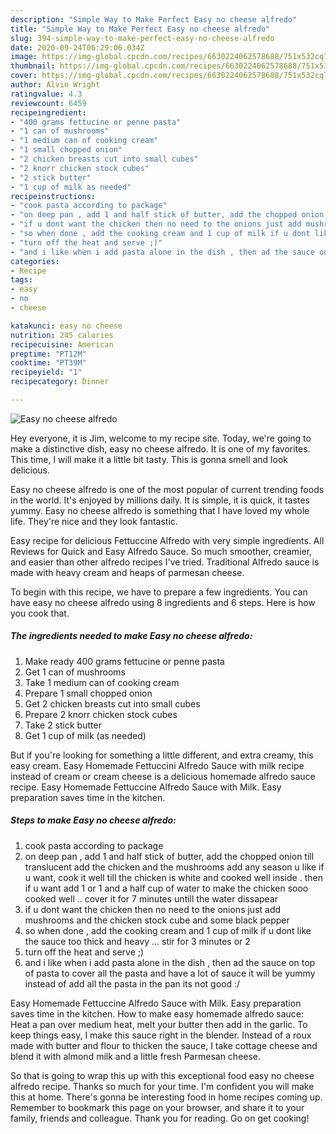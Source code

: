 ```yaml
---
description: "Simple Way to Make Perfect Easy no cheese alfredo"
title: "Simple Way to Make Perfect Easy no cheese alfredo"
slug: 394-simple-way-to-make-perfect-easy-no-cheese-alfredo
date: 2020-09-24T06:29:06.034Z
image: https://img-global.cpcdn.com/recipes/6630224062578688/751x532cq70/easy-no-cheese-alfredo-recipe-main-photo.jpg
thumbnail: https://img-global.cpcdn.com/recipes/6630224062578688/751x532cq70/easy-no-cheese-alfredo-recipe-main-photo.jpg
cover: https://img-global.cpcdn.com/recipes/6630224062578688/751x532cq70/easy-no-cheese-alfredo-recipe-main-photo.jpg
author: Alvin Wright
ratingvalue: 4.3
reviewcount: 6459
recipeingredient:
- "400 grams fettucine or penne pasta"
- "1 can of mushrooms"
- "1 medium can of cooking cream"
- "1 small chopped onion"
- "2 chicken breasts cut into small cubes"
- "2 knorr chicken stock cubes"
- "2 stick butter"
- "1 cup of milk as needed"
recipeinstructions:
- "cook pasta according to package"
- "on deep pan , add 1 and half stick of butter, add the chopped onion till translucent add the chicken and the mushrooms add any season u like if u want, cook it well till the chicken is white and cooked well inside . then if u want add 1 or 1 and a half cup of water to make the chicken sooo cooked well .. cover it for 7 minutes untill the water dissapear"
- "if u dont want the chicken then no need to the onions just add mushrooms and the chicken stock cube and some black pepper"
- "so when done , add the cooking cream and 1 cup of milk if u dont like the sauce too thick and heavy ... stir for 3 minutes or 2"
- "turn off the heat and serve ;)"
- "and i like when i add pasta alone in the dish , then ad the sauce on top of pasta to cover all the pasta and have a lot of sauce it will be yummy instead of add all the pasta in the pan its not good :/"
categories:
- Recipe
tags:
- easy
- no
- cheese

katakunci: easy no cheese 
nutrition: 245 calories
recipecuisine: American
preptime: "PT12M"
cooktime: "PT39M"
recipeyield: "1"
recipecategory: Dinner

---
```



![Easy no cheese alfredo](https://img-global.cpcdn.com/recipes/6630224062578688/751x532cq70/easy-no-cheese-alfredo-recipe-main-photo.jpg)

Hey everyone, it is Jim, welcome to my recipe site. Today, we're going to make a distinctive dish, easy no cheese alfredo. It is one of my favorites. This time, I will make it a little bit tasty. This is gonna smell and look delicious.

Easy no cheese alfredo is one of the most popular of current trending foods in the world. It's enjoyed by millions daily. It is simple, it is quick, it tastes yummy. Easy no cheese alfredo is something that I have loved my whole life. They're nice and they look fantastic.

Easy recipe for delicious Fettuccine Alfredo with very simple ingredients. All Reviews for Quick and Easy Alfredo Sauce. So much smoother, creamier, and easier than other alfredo recipes I&#39;ve tried. Traditional Alfredo sauce is made with heavy cream and heaps of parmesan cheese.


To begin with this recipe, we have to prepare a few ingredients. You can have easy no cheese alfredo using 8 ingredients and 6 steps. Here is how you cook that.

<!--inarticleads1-->

##### The ingredients needed to make Easy no cheese alfredo:

1. Make ready 400 grams fettucine or penne pasta
1. Get 1 can of mushrooms
1. Take 1 medium can of cooking cream
1. Prepare 1 small chopped onion
1. Get 2 chicken breasts cut into small cubes
1. Prepare 2 knorr chicken stock cubes
1. Take 2 stick butter
1. Get 1 cup of milk (as needed)


But if you&#39;re looking for something a little different, and extra creamy, this easy cream. Easy Homemade Fettuccini Alfredo Sauce with milk recipe instead of cream or cream cheese is a delicious homemade alfredo sauce recipe. Easy Homemade Fettuccine Alfredo Sauce with Milk. Easy preparation saves time in the kitchen. 

<!--inarticleads2-->

##### Steps to make Easy no cheese alfredo:

1. cook pasta according to package
1. on deep pan , add 1 and half stick of butter, add the chopped onion till translucent add the chicken and the mushrooms add any season u like if u want, cook it well till the chicken is white and cooked well inside . then if u want add 1 or 1 and a half cup of water to make the chicken sooo cooked well .. cover it for 7 minutes untill the water dissapear
1. if u dont want the chicken then no need to the onions just add mushrooms and the chicken stock cube and some black pepper
1. so when done , add the cooking cream and 1 cup of milk if u dont like the sauce too thick and heavy ... stir for 3 minutes or 2
1. turn off the heat and serve ;)
1. and i like when i add pasta alone in the dish , then ad the sauce on top of pasta to cover all the pasta and have a lot of sauce it will be yummy instead of add all the pasta in the pan its not good :/


Easy Homemade Fettuccine Alfredo Sauce with Milk. Easy preparation saves time in the kitchen. How to make easy homemade alfredo sauce: Heat a pan over medium heat, melt your butter then add in the garlic. To keep things easy, I make this sauce right in the blender. Instead of a roux made with butter and flour to thicken the sauce, I take cottage cheese and blend it with almond milk and a little fresh Parmesan cheese. 

So that is going to wrap this up with this exceptional food easy no cheese alfredo recipe. Thanks so much for your time. I'm confident you will make this at home. There's gonna be interesting food in home recipes coming up. Remember to bookmark this page on your browser, and share it to your family, friends and colleague. Thank you for reading. Go on get cooking!
